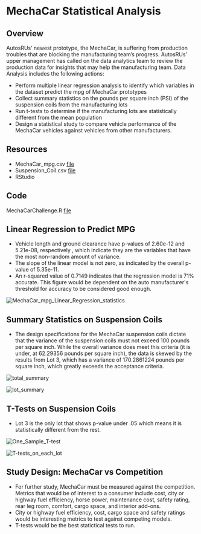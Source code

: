 # MechaCar Statistical Analysis

## Overview
AutosRUs’ newest prototype, the MechaCar, is suffering from production troubles that are blocking the manufacturing team’s progress. 
AutosRUs’ upper management has called on the data analytics team to review the production data for insights that may help the manufacturing team.
Data Analysis includes the following actions:
- Perform multiple linear regression analysis to identify which variables in the dataset predict the mpg of MechaCar prototypes
- Collect summary statistics on the pounds per square inch (PSI) of the suspension coils from the manufacturing lots
- Run t-tests to determine if the manufacturing lots are statistically different from the mean population
- Design a statistical study to compare vehicle performance of the MechaCar vehicles against vehicles from other manufacturers. 

## Resources
- MechaCar_mpg.csv   [file](MechaCar_mpg.csv)
- Suspension_Coil.csv  [file](Suspension_Coil.csv)
- RStudio

## Code
MechaCarChallenge.R  [file](MechaCarChallenge.R)

## Linear Regression to Predict MPG
- Vehicle length and ground clearance have p-values of 2.60e-12  and  5.21e-08, respectively , which indicate they are the variables that have the most non-random amount of variance. 
- The slope of the linear model is not zero, as indicated by the overall p-value of 5.35e-11.
- An r-squared value of 0.7149 indicates that the regression model is 71% accurate. This figure would be dependent on the auto manufacturer's threshold for accuracy to be considered good enough.

![MechaCar_mpg_Linear_Regression_statistics](https://user-images.githubusercontent.com/98564776/168491934-646128d3-1635-49c2-bedc-4165b68a8bd7.PNG)


## Summary Statistics on Suspension Coils
- The design specifications for the MechaCar suspension coils dictate that the variance of the suspension coils must not exceed 100 pounds per square inch. While the overall variance does meet this criteria  (it is under, at 62.29356 pounds per square inch), the data is skewed by the results from Lot 3, which has a variance of 170.2861224 pounds per square inch, which greatly exceeds the acceptance criteria.

![total_summary](https://user-images.githubusercontent.com/98564776/168491944-42342f5e-0201-4d40-aef8-7f69fec25df7.PNG)

![lot_summary](https://user-images.githubusercontent.com/98564776/168491948-2871d712-de14-4b64-8e45-3a4d7cae125c.PNG)


## T-Tests on Suspension Coils

- Lot 3 is the only lot that shows p-value under .05  which means it is statistically different from the rest.

![One_Sample_T-test](https://user-images.githubusercontent.com/98564776/168491951-9afadd54-f971-40de-92ec-2024d7ae3a50.PNG)


![T-tests_on_each_lot](https://user-images.githubusercontent.com/98564776/168491955-e96a4662-55a4-47ce-ae8d-89327d4f0af6.PNG)

## Study Design: MechaCar vs Competition
- For further study, MechaCar must be measured against the competition. Metrics that would be of interest to a consumer include cost, city or highway fuel efficiency, horse power, maintenance cost, safety rating, rear leg room, comfort, cargo space, and interior add-ons.  
- City or highway fuel efficiency, cost, cargo space and safety ratings would be interesting metrics to test against competing models. 
- T-tests would be the best statictical tests to run. 
